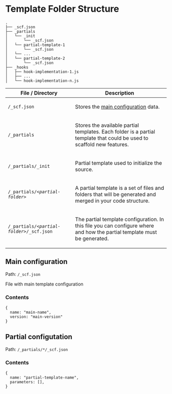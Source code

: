Template Folder Structure
===

```
.
├── _scf.json
├── _partials
│   └── _init
│       └── _scf.json
│   └── partial-template-1
│       └── _scf.json
│   └── ...
│   └── partial-template-2
│       └── _scf.json
├── _hooks
│   ├── hook-implementation-1.js
│   ├── ...
│   └── hook-implementation-n.js
```

<div class="mobile-side-scroller">
<table>
  <thead>
    <tr>
      <th>File / Directory</th>
      <th>Description</th>
    </tr>
  </thead>
  <tbody>
    <tr>
      <td>
        <p><code>/_scf.json</code></p>
      </td>
      <td>
        <p>
          Stores the <a href="#main-configuration">main configuration</a> data.
        </p>
      </td>
    </tr>
    <tr>
      <td>
        <p><code>/_partials</code></p>
      </td>
      <td>
        <p>
          Stores the available partial templates. Each folder is a partial template that could be used to scaffold new features. 
        </p>
      </td>
    </tr>
    <tr>
      <td>
        <p><code>/_partials/_init</code></p>
      </td>
      <td>
        <p>
          Partial template used to initialize the source.
        </p>
      </td>
    </tr>
    <tr>
      <td>
        <p><code>/_partials/<i>&lt;partial-folder&gt;</i></code></p>
      </td>
      <td>
        <p>
          A partial template is a set of files and folders that will be generated and merged in your code structure.
        </p>
      </td>
    </tr>
    <tr>
      <td>
        <p><code>/_partials/<i>&lt;partial-folder&gt;</i>/_scf.json</code></p>
      </td>
      <td>
        <p>
          The partial template configuration. In this file you can configure where and how the partial template must be generated.
        </p>
      </td>
    </tr>
  </tbody>
</table>
</div>

## Main configuration 

Path: `/_scf.json`

File with main template configuration

### Contents
```
{
  name: "main-name",
  version: "main-version"
}
```

## Partial configutation

Path: `/_partials/*/_scf.json`
### Contents
```
{
  name: "partial-template-name",
  parameters: [],
}
```

